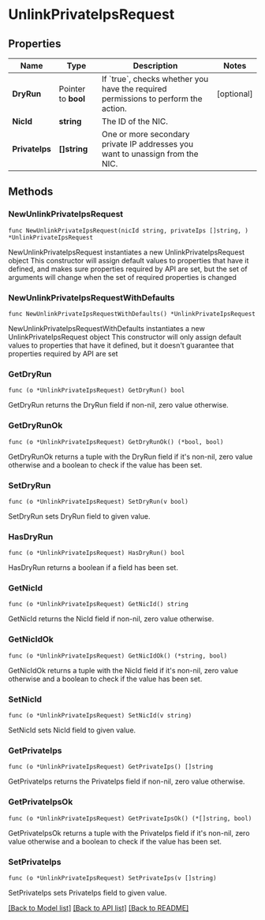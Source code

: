 # UnlinkPrivateIpsRequest

## Properties

Name | Type | Description | Notes
------------ | ------------- | ------------- | -------------
**DryRun** | Pointer to **bool** | If &#x60;true&#x60;, checks whether you have the required permissions to perform the action. | [optional] 
**NicId** | **string** | The ID of the NIC. | 
**PrivateIps** | **[]string** | One or more secondary private IP addresses you want to unassign from the NIC. | 

## Methods

### NewUnlinkPrivateIpsRequest

`func NewUnlinkPrivateIpsRequest(nicId string, privateIps []string, ) *UnlinkPrivateIpsRequest`

NewUnlinkPrivateIpsRequest instantiates a new UnlinkPrivateIpsRequest object
This constructor will assign default values to properties that have it defined,
and makes sure properties required by API are set, but the set of arguments
will change when the set of required properties is changed

### NewUnlinkPrivateIpsRequestWithDefaults

`func NewUnlinkPrivateIpsRequestWithDefaults() *UnlinkPrivateIpsRequest`

NewUnlinkPrivateIpsRequestWithDefaults instantiates a new UnlinkPrivateIpsRequest object
This constructor will only assign default values to properties that have it defined,
but it doesn't guarantee that properties required by API are set

### GetDryRun

`func (o *UnlinkPrivateIpsRequest) GetDryRun() bool`

GetDryRun returns the DryRun field if non-nil, zero value otherwise.

### GetDryRunOk

`func (o *UnlinkPrivateIpsRequest) GetDryRunOk() (*bool, bool)`

GetDryRunOk returns a tuple with the DryRun field if it's non-nil, zero value otherwise
and a boolean to check if the value has been set.

### SetDryRun

`func (o *UnlinkPrivateIpsRequest) SetDryRun(v bool)`

SetDryRun sets DryRun field to given value.

### HasDryRun

`func (o *UnlinkPrivateIpsRequest) HasDryRun() bool`

HasDryRun returns a boolean if a field has been set.

### GetNicId

`func (o *UnlinkPrivateIpsRequest) GetNicId() string`

GetNicId returns the NicId field if non-nil, zero value otherwise.

### GetNicIdOk

`func (o *UnlinkPrivateIpsRequest) GetNicIdOk() (*string, bool)`

GetNicIdOk returns a tuple with the NicId field if it's non-nil, zero value otherwise
and a boolean to check if the value has been set.

### SetNicId

`func (o *UnlinkPrivateIpsRequest) SetNicId(v string)`

SetNicId sets NicId field to given value.


### GetPrivateIps

`func (o *UnlinkPrivateIpsRequest) GetPrivateIps() []string`

GetPrivateIps returns the PrivateIps field if non-nil, zero value otherwise.

### GetPrivateIpsOk

`func (o *UnlinkPrivateIpsRequest) GetPrivateIpsOk() (*[]string, bool)`

GetPrivateIpsOk returns a tuple with the PrivateIps field if it's non-nil, zero value otherwise
and a boolean to check if the value has been set.

### SetPrivateIps

`func (o *UnlinkPrivateIpsRequest) SetPrivateIps(v []string)`

SetPrivateIps sets PrivateIps field to given value.



[[Back to Model list]](../README.md#documentation-for-models) [[Back to API list]](../README.md#documentation-for-api-endpoints) [[Back to README]](../README.md)


